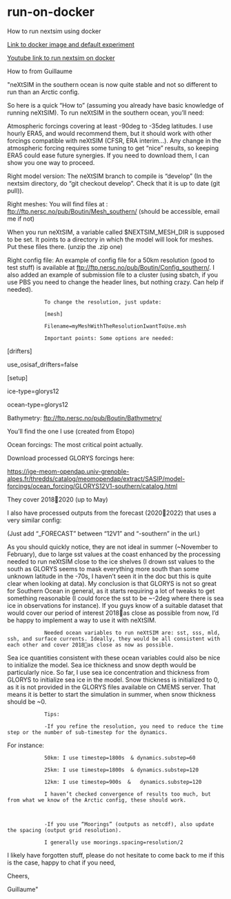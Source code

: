

# run-on-docker
How to run nextsim using docker

[Link to docker image and default experiment](https://drive.google.com/drive/folders/1GDiE31En20KHdHGIUPrfFIcAgjgIdtyL?usp=sharing)

[Youtube link to run nextsim on docker](https://www.youtube.com/watch?v=CaiM0iR5rz8&list=PLvzG0ke9xnX5-PMCqienQbSyoSP4qtCXD&index=1)

How to from Guillaume

"neXtSIM in the southern ocean is now quite stable and not so different to run than an Arctic config.

So here is a quick “How to” (assuming you already have basic knowledge of running neXtSIM). To run neXtSIM in the southern ocean, you’ll need:

 

Atmospheric forcings covering at least -90deg to -35deg latitudes. I use hourly ERA5, and would recommend them, but it should work with other forcings compatible with neXtSIM (CFSR, ERA interim…). Any change in the atmospheric forcing requires some tuning to get “nice” results, so keeping ERA5 could ease future synergies. If you need to download them, I can show you one way to proceed.
 

Right model version:
The neXtSIM branch to compile is “develop” (In the nextsim directory, do “git checkout develop”. Check that it is up to date (git pull)).

 

Right meshes:
You will find files at : ftp://ftp.nersc.no/pub/Boutin/Mesh_southern/ (should be accessible, email me if not)

When you run neXtSIM, a variable called $NEXTSIM_MESH_DIR is supposed to be set. It points to a directory in which the model will look for meshes. Put these files there. (unzip the .zip one)

 

Right config file:
An example of config file for a 50km resolution (good to test stuff) is available at  ftp://ftp.nersc.no/pub/Boutin/Config_southern/. I also added an example of submission file to a cluster (using sbatch, if you use PBS you need to change the header lines, but nothing crazy. Can help if needed).

                To change the resolution, just update:

                [mesh]

                Filename=myMeshWithTheResolutionIwantToUse.msh

                Important points: Some options are needed:

 

  [drifters]

 use_osisaf_drifters=false

 

[setup]

ice-type=glorys12

ocean-type=glorys12

 

Bathymetry:
ftp://ftp.nersc.no/pub/Boutin/Bathymetry/

You’ll find the one I use (created from Etopo)


Ocean forcings:
The most critical point actually.

Download processed GLORYS forcings here:

https://ige-meom-opendap.univ-grenoble-alpes.fr/thredds/catalog/meomopendap/extract/SASIP/model-forcings/ocean_forcing/GLORYS12V1-southern/catalog.html

They cover 20182020 (up to May)

I also have processed outputs from the forecast (20202022) that uses a very similar config:

(Just add “_FORECAST” between “12V1” and “-southern” in the url.)

 

As you should quickly notice, they are not ideal in summer (~November to February), due to large sst values at the coast enhanced by the processing needed to run neXtSIM close to the ice shelves (I drown sst values to the south as GLORYS seems to mask everything more south than some unknown latitude in the -70s, I haven’t seen it in the doc but this is quite clear when looking at data). My conclusion is that GLORYS is not so great for Southern Ocean in general, as it starts requiring a lot of tweaks to get something reasonable (I could force the sst to be ~-2deg where there is sea ice in observations for instance). If you guys know of a suitable dataset that would cover our period of interest 2018as close as possible from now, I’d be happy to implement a way to use it with neXtSIM.

 

                Needed ocean variables to run neXtSIM are: sst, sss, mld, ssh, and surface currents. Ideally, they would be all consistent with each other and cover 2018as close as now as possible.

Sea ice quantities consistent with these ocean variables could also be nice to initialize the model. Sea ice thickness and snow depth would be particularly nice. So far, I use sea ice concentration and thickness from GLORYS to initialize sea ice in the model. Snow thickness is initialized to 0, as it is not provided in the GLORYS files available on CMEMS server. That means it is better to start the simulation in summer, when snow thickness should be ~0.

 

 

                Tips:

                -If you refine the resolution, you need to reduce the time step or the number of sub-timestep for the dynamics.

For instance:

                50km: I use timestep=1800s  & dynamics.substep=60

                25km: I use timestep=1800s  & dynamics.substep=120

                12km: I use timestep=900s  &   dynamics.substep=120

                I haven’t checked convergence of results too much, but from what we know of the Arctic config, these should work.

 

                -If you use “Moorings” (outputs as netcdf), also update the spacing (output grid resolution).

                I generally use moorings.spacing=resolution/2

 

 

I likely have forgotten stuff, please do not hesitate to come back to me if this is the case, happy to chat if you need,

Cheers,

 

Guillaume"

